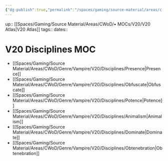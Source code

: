 ```yaml
---
{"dg-publish":true,"permalink":"/spaces/gaming/source-material/areas/c-wo-d/mo-cs/v20/v20-disciplines-moc/","dgHomeLink":true,"dgPassFrontmatter":true}
---
```


up:: [[Spaces/Gaming/Source Material/Areas/CWoD/• MOCs/V20/V20 Atlas|V20 Atlas]]
tags:: 
dates:: 


# V20 Disciplines MOC


- [[Spaces/Gaming/Source Material/Areas/CWoD/Genre/Vampire/V20/Disciplines/Presence|Presence]]
- [[Spaces/Gaming/Source Material/Areas/CWoD/Genre/Vampire/V20/Disciplines/Obfuscate|Obfuscate]]
- [[Spaces/Gaming/Source Material/Areas/CWoD/Genre/Vampire/V20/Disciplines/Potence|Potence]]
- [[Spaces/Gaming/Source Material/Areas/CWoD/Genre/Vampire/V20/Disciplines/Animalism|Animalism]]
- [[Spaces/Gaming/Source Material/Areas/CWoD/Genre/Vampire/V20/Disciplines/Dominate|Dominate]]
- [[Spaces/Gaming/Source Material/Areas/CWoD/Genre/Vampire/V20/Disciplines/Obtenebration|Obtenebration]]


